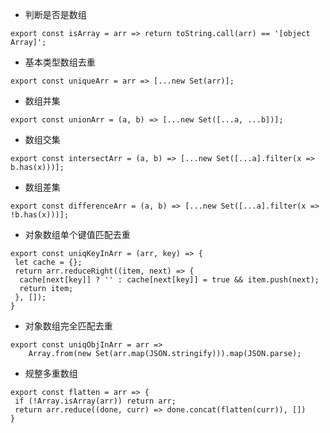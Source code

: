 - 判断是否是数组

```
export const isArray = arr => return toString.call(arr) == '[object Array]';
```

- 基本类型数组去重

```
export const uniqueArr = arr => [...new Set(arr)];
```

- 数组并集

```
export const unionArr = (a, b) => [...new Set([...a, ...b])];
```

- 数组交集

```
export const intersectArr = (a, b) => [...new Set([...a].filter(x => b.has(x)))];
```

- 数组差集

```
export const differenceArr = (a, b) => [...new Set([...a].filter(x => !b.has(x)))];
```

- 对象数组单个键值匹配去重

```
export const uniqKeyInArr = (arr, key) => {
 let cache = {};
 return arr.reduceRight((item, next) => {
  cache[next[key]] ? '' : cache[next[key]] = true && item.push(next);
  return item;
 }, []);
}
```

- 对象数组完全匹配去重

```
export const uniqObjInArr = arr =>
    Array.from(new Set(arr.map(JSON.stringify))).map(JSON.parse);
```

- 规整多重数组

```
export const flatten = arr => {
 if (!Array.isArray(arr)) return arr;
 return arr.reduce((done, curr) => done.concat(flatten(curr)), [])
}
```
